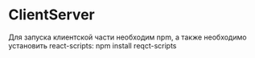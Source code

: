 # ClientServer

Для запуска клиентской части необходим npm, а также необходимо установить react-scripts:
npm install reqct-scripts

